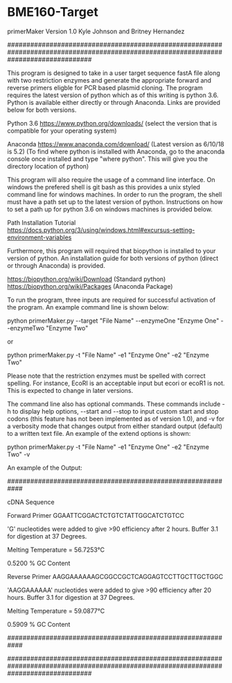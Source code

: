 # BME160-Target
primerMaker Version 1.0
Kyle Johnson and Britney Hernandez


######################################################################################################################################

This program is designed to take in a user target sequence fastA file along with two restriction enzymes and generate the appropriate forward and reverse primers eligble for PCR based plasmid cloning.  The program requires the latest version of python which as of this writing is python 3.6.  Python is available either directly or through Anaconda.  Links are provided below for both versions.

Python 3.6
https://www.python.org/downloads/ (select the version that is compatible for your operating system)

Anaconda
https://www.anaconda.com/download/ (Latest version as 6/10/18 is 5.2)
(To find where python is installed with Anaconda, go to the anaconda console once installed and type "where python".  This will give you the directory location of python)


This program will also require the usage of a command line interface.  On windows the prefered shell is git bash as this provides
a unix styled command line for windows machines.  In order to run the program, the shell must have a path set up to the latest version of python.  Instructions on how to set a path up for python 3.6 on windows machines is provided below.

Path Installation Tutorial
https://docs.python.org/3/using/windows.html#excursus-setting-environment-variables

Furthermore, this program will required that biopython is installed to your version of python.  An installation guide for both versions of python (direct or through Anaconda) is provided.

https://biopython.org/wiki/Download (Standard python)
https://biopython.org/wiki/Packages (Anaconda Package)

To run the program, three inputs are required for successful activation of the program.  An example command line is shown below:

python primerMaker.py --target "File Name" --enzymeOne "Enzyme One" --enzymeTwo "Enzyme Two"

or

python primerMaker.py -t "File Name" -e1 "Enzyme One" -e2 "Enzyme Two"

Please note that the restriction enzymes must be spelled with correct spelling.  For instance, EcoRI is an acceptable input but ecori or ecoR1 is not.  This is expected to change in later versions.

The command line also has optional commands.  These commands include -h to display help options, --start and --stop to input custom start and stop codons (this feature has not been implemented as of version 1.0), and -v for a verbosity mode that changes output from either standard output (default) to a written text file.  An example of the extend options is shown:


python primerMaker.py -t "File Name" -e1 "Enzyme One" -e2 "Enzyme Two" -v



An example of the Output:


############################################################

cDNA Sequence

Forward Primer
GGAATTCGGACTCTGTCTATTGGCATCTGTCC

'G' nucleotides were added to give >90 efficiency after 2 hours.
Buffer 3.1 for digestion at 37 Degrees.

Melting Temperature = 56.7253°C

0.5200 % GC Content

Reverse Primer
AAGGAAAAAAGCGGCCGCTCAGGAGTCCTTGCTTGCTGGC

'AAGGAAAAAA' nucleotides were added to give >90 efficiency after 20 hours.
Buffer 3.1 for digestion at 37 Degrees.

Melting Temperature = 59.0877°C

0.5909 % GC Content

############################################################








######################################################################################################################################







